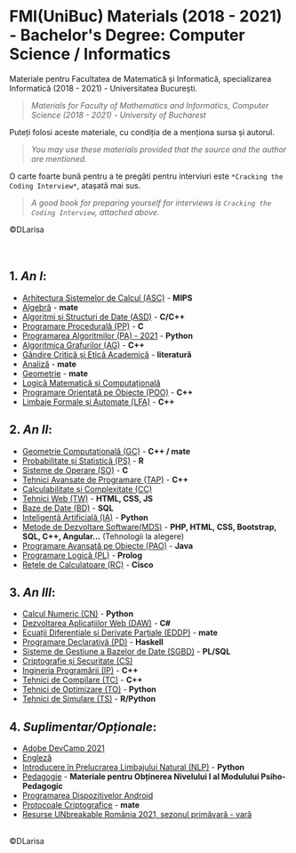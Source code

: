 # FMI(UniBuc) Materials (2018 - 2021) - Bachelor's Degree: Computer Science / Informatics 
Materiale pentru Facultatea de Matematică și Informatică, specializarea Informatică (2018 - 2021) - Universitatea București. <br/>
> *Materials for Faculty of Mathematics and Informatics, Computer Science (2018 - 2021) - University of Bucharest* <br/> 

Puteți folosi aceste materiale, cu condiția de a menționa sursa și autorul. <br/>
> *You may use these materials provided that the source and the author are mentioned.* <br/> 

O carte foarte bună pentru a te pregăti pentru interviuri este `*Cracking the Coding Interview*`, atașată mai sus.
> *A good book for preparing yourself for interviews is `Cracking the Coding Interview`, attached above.*

©DLarisa
<br/><br/><br/>


## 1. *An I*:
  - [Arhitectura Sistemelor de Calcul (ASC)](https://github.com/DLarisa/FMI-Materials-BachelorDegree-UniBuc/tree/master/Arhitectura%20Sistemelor%20Calcul%20(ASC)) - **MIPS**
  - [Algebră](https://github.com/DLarisa/FMI-Materials-BachelorDegree-UniBuc/tree/master/Algebr%C4%83) - **mate**
  - [Algoritmi și Structuri de Date (ASD)](https://github.com/DLarisa/FMI-Materials-BachelorDegree-UniBuc/tree/master/Algoritmi%20%26%20Structuri%20Date%20(ASD)) - **C/C++**
  - [Programare Procedurală (PP)](https://github.com/DLarisa/FMI-Materials-BachelorDegree-UniBuc/tree/master/Programare%20Procedural%C4%83%20(PP)) - **C**
  - [Programarea Algoritmilor (PA) - 2021](https://github.com/DLarisa/FMI-Materials-BachelorDegree-UniBuc/tree/master/Programarea%20Algoritmilor%20(PA)%20(2019%20-%202020)) - **Python**
  - [Algoritmica Grafurilor (AG)](https://github.com/DLarisa/FMI-Materials-BachelorDegree-UniBuc/tree/master/Algoritmica%20Grafurilor%20(AG)) - **C++**
  - [Gândire Critică și Etică Academică](https://github.com/DLarisa/FMI-Materials-BachelorDegree-UniBuc/tree/master/G%C3%A2ndire%20Critic%C4%83%20%C8%99i%20Etic%C4%83%20Academic%C4%83) - **literatură**
  - [Analiză](https://github.com/DLarisa/FMI-Materials-BachelorDegree-UniBuc/tree/master/Analiz%C4%83/Analiz%C4%83%20-%20Sem%20I) - **mate**
  - [Geometrie](https://github.com/DLarisa/FMI-Materials-BachelorDegree-UniBuc/tree/master/Geometrie) - **mate**
  - [Logică Matematică și Computațională](https://github.com/DLarisa/FMI-Materials-BachelorDegree-UniBuc/tree/master/Logic%C4%83%20Matematic%C4%83%20%26%20Computa%C8%9Bional%C4%83)
  - [Programare Orientată pe Obiecte (POO)](https://github.com/DLarisa/FMI-Materials-BachelorDegree-UniBuc/tree/master/Programare%20Orientat%C4%83%20pe%20Obiecte%20(POO)) - **C++**
  - [Limbaje Formale și Automate (LFA)](https://github.com/DLarisa/FMI-Materials-BachelorDegree-UniBuc/tree/master/Limbaje%20Formale%20%26%20Automate%20(LFA)) - **C++**

## 2. *An II*:
  - [Geometrie Computațională (GC)](https://github.com/DLarisa/FMI-Materials-BachelorDegree-UniBuc/tree/master/Geometrie%20Computa%C8%9Bional%C4%83%20(GC)) - **C++ / mate**
  - [Probabilitate și Statistică (PS)](https://github.com/DLarisa/FMI-Materials-BachelorDegree-UniBuc/tree/master/Probabilitate%20%C8%99i%20Statistic%C4%83%20(PS)) - **R**
  - [Sisteme de Operare (SO)](https://github.com/DLarisa/FMI-Materials-BachelorDegree-UniBuc/tree/master/Sisteme%20de%20Operare%20(SO)) - **C**
  - [Tehnici Avansate de Programare (TAP)](https://github.com/DLarisa/FMI-Materials-BachelorDegree-UniBuc/tree/master/Tehnici%20Avansate%20de%20Programare%20(TAP)) - **C++**
  - [Calculabilitate și Complexitate (CC)](https://github.com/DLarisa/FMI-Materials-BachelorDegree-UniBuc/tree/master/Calculabilitate%20%C8%99i%20Complexitate%20(CC))
  - [Tehnici Web (TW)](https://github.com/DLarisa/FMI-Materials-BachelorDegree-UniBuc/tree/master/Tehnici%20Web%20(TW)) - **HTML, CSS, JS**
  - [Baze de Date (BD)](https://github.com/DLarisa/FMI-Materials-BachelorDegree-UniBuc/tree/master/Baze%20de%20Date%20(BD)) - **SQL**
  - [Inteligență Artificială (IA)](https://github.com/DLarisa/FMI-Materials-BachelorDegree-UniBuc/tree/master/Inteligen%C8%9B%C4%83%20Artificial%C4%83%20(IA)) - **Python**
  - [Metode de Dezvoltare Software(MDS)](https://github.com/DLarisa/FMI-Materials-BachelorDegree-UniBuc/tree/master/Metode%20de%20Dezvoltare%20Software%20(MDS)) - **PHP, HTML, CSS, Bootstrap, SQL, C++, Angular...** (Tehnologii la alegere)
  - [Programare Avansată pe Obiecte (PAO)](https://github.com/DLarisa/FMI-Materials-BachelorDegree-UniBuc/tree/master/Programare%20Avansat%C4%83%20pe%20Obiecte%20(PAO)) - **Java**
  - [Programare Logică (PL)](https://github.com/DLarisa/FMI-Materials-BachelorDegree-UniBuc/tree/master/Programare%20Logic%C4%83%20(PL)) - **Prolog**
  - [Rețele de Calculatoare (RC)](https://github.com/DLarisa/FMI-Materials-BachelorDegree-UniBuc/tree/master/Re%C8%9Bele%20de%20Calculatoare%20(RC)) - **Cisco**

## 3. *An III*:
  - [Calcul Numeric (CN)](https://github.com/DLarisa/FMI-Materials-BachelorDegree-UniBuc/tree/master/Calcul%20Numeric%20(CN)) - **Python**
  - [Dezvoltarea Aplicațiilor Web (DAW)](https://github.com/DLarisa/FMI-Materials-BachelorDegree-UniBuc/tree/master/Dezvoltarea%20Aplica%C8%9Biilor%20Web%20(DAW)) - **C#**
  - [Ecuații Diferențiale și Derivate Parțiale (EDDP)](https://github.com/DLarisa/FMI-Materials-BachelorDegree-UniBuc/tree/master/Ecua%C8%9Bii%20Diferen%C8%9Biale%20%C8%99i%20Derivate%20Par%C8%9Biale%20(EDDP)) - **mate**
  - [Programare Declarativă (PD)](https://github.com/DLarisa/FMI-Materials-BachelorDegree-UniBuc/tree/master/Programare%20Declarativ%C4%83%20(PD)) - **Haskell**
  - [Sisteme de Gestiune a Bazelor de Date (SGBD)](https://github.com/DLarisa/FMI-Materials-BachelorDegree-UniBuc/tree/master/Sisteme%20de%20Gestiune%20a%20Bazelor%20de%20Date%20(SGBD)) - **PL/SQL**
  - [Criptografie și Securitate (CS)](https://github.com/DLarisa/FMI-Materials-BachelorDegree-UniBuc/tree/master/Criptografie%20%C8%99i%20Securitate%20(CS))
  - [Ingineria Programării (IP)](https://github.com/DLarisa/FMI-Materials-BachelorDegree-UniBuc/tree/master/Ingineria%20Program%C4%83rii%20(IP)) - **C++**
  - [Tehnici de Compilare (TC)](https://github.com/DLarisa/FMI-Materials-BachelorDegree-UniBuc/tree/master/Tehnici%20de%20Compilare%20(TC)) - **C++**
  - [Tehnici de Optimizare (TO)](https://github.com/DLarisa/FMI-Materials-BachelorDegree-UniBuc/tree/master/Tehnici%20de%20Optimizare%20(TO)) - **Python**
  - [Tehnici de Simulare (TS)](https://github.com/DLarisa/FMI-Materials-BachelorDegree-UniBuc/tree/master/Tehnici%20de%20Simulare%20(TS)) - **R/Python**

## 4. *Suplimentar/Opționale*:
  - [Adobe DevCamp 2021](https://github.com/DLarisa/FMI-Materials-BachelorDegree-UniBuc/tree/master/Adobe%20DevCamp%202021)
  - [Engleză](https://github.com/DLarisa/FMI-Materials-BachelorDegree-UniBuc/tree/master/Englez%C4%83)
  - [Introducere în Prelucrarea Limbajului Natural (NLP)](https://github.com/DLarisa/FMI-Materials-BachelorDegree-UniBuc/tree/master/Introducere%20%C3%AEn%20Prelucrarea%20Limbajului%20Natural%20(NLP)) - **Python**
  - [Pedagogie](https://github.com/DLarisa/FMI-Materials-BachelorDegree-UniBuc/tree/master/Pedagogie) - **Materiale pentru Obținerea Nivelului I al Modulului Psiho-Pedagogic**
  - [Programarea Dispozitivelor Android](https://github.com/DLarisa/FMI-Materials-BachelorDegree-UniBuc/tree/master/Programarea%20Dispozitivelor%20Android)
  - [Protocoale Criptografice](https://github.com/DLarisa/FMI-Materials-BachelorDegree-UniBuc/tree/master/Protocoale%20Criptografice) - **mate**
  - [Resurse UNbreakable România 2021, sezonul primăvară - vară](https://github.com/DLarisa/FMI-Materials-BachelorDegree-UniBuc/tree/master/Resurse%20UNbreakable%20Rom%C3%A2nia%202021%2C%20sezonul%20prim%C4%83var%C4%83%20-%20var%C4%83)


<br/>©DLarisa
